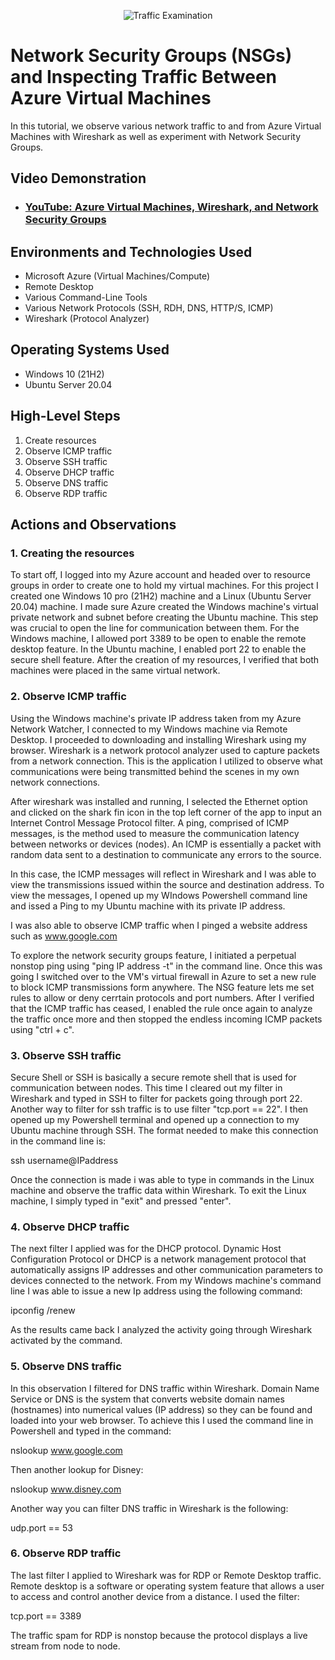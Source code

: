 <p align="center">
<img src="https://i.imgur.com/Ua7udoS.png" alt="Traffic Examination"/>
</p>

<h1>Network Security Groups (NSGs) and Inspecting Traffic Between Azure Virtual Machines</h1>
In this tutorial, we observe various network traffic to and from Azure Virtual Machines with Wireshark as well as experiment with Network Security Groups. <br />


<h2>Video Demonstration</h2>

- ### [YouTube: Azure Virtual Machines, Wireshark, and Network Security Groups](https://www.youtube.com)

<h2>Environments and Technologies Used</h2>

- Microsoft Azure (Virtual Machines/Compute)
- Remote Desktop
- Various Command-Line Tools
- Various Network Protocols (SSH, RDH, DNS, HTTP/S, ICMP)
- Wireshark (Protocol Analyzer)

<h2>Operating Systems Used </h2>

- Windows 10 (21H2)
- Ubuntu Server 20.04

<h2>High-Level Steps</h2>

1. Create resources 
2. Observe ICMP traffic 
3. Observe SSH traffic 
4. Observe DHCP traffic
5. Observe DNS traffic
6. Observe RDP traffic 

<h2>Actions and Observations</h2>

<h3>1. Creating the resources</h3>

To start off, I logged into my Azure account and headed over to resource groups in order to create one to hold my virtual machines. For this project I created one Windows 10 pro (21H2) machine and a Linux (Ubuntu Server 20.04) machine. I made sure Azure created the Windows machine's virtual private network and subnet before creating the Ubuntu machine. This step was crucial to open the line for communication between them. For the Windows machine, I allowed port 3389 to be open to enable the remote desktop feature. In the Ubuntu machine, I enabled port 22 to enable the secure shell feature. After the creation of my resources, I verified that both machines were placed in the same virtual network. 



<h3>2. Observe ICMP traffic</h3>

Using the Windows machine's private IP address taken from my Azure Network Watcher, I connected to my Windows machine via Remote Desktop. I proceeded to downloading and installing Wireshark using my browser. Wireshark is a network protocol analyzer used to capture packets from a network connection. This is the application I utilized to observe what communications were being transmitted behind the scenes in my own network connections. 

After wireshark was installed and running, I selected the Ethernet option and clicked on the shark fin icon in the top left corner of the app to input an Internet Control Message Protocol filter. A ping, comprised of ICMP messages, is the method used to measure the communication latency between networks or devices (nodes). An ICMP is essentially a packet with random data sent to a destination to communicate any errors to the source. 


In this case, the ICMP messages will reflect in Wireshark and I was able to view the transmissions issued within the source and destination address. To view the messages, I opened up my WIndows Powershell command line and issed a Ping to my Ubuntu machine with its private IP address. 

I was also able to observe ICMP traffic when I pinged a website address such as www.google.com

To explore the network security groups feature, I initiated a perpetual nonstop ping using "ping IP address -t" in the command line. Once this was going I switched over to the VM's virtual firewall in Azure to set a new rule to block ICMP transmissions form anywhere. The NSG feature lets me set rules to allow or deny cerrtain protocols and port numbers. After I verified that the ICMP traffic has ceased, I enabled the rule once again to analyze the traffic once more and then stopped the endless incoming ICMP packets using "ctrl + c".  



<h3>3. Observe SSH traffic</h3>

Secure Shell or SSH is basically a secure remote shell that is used for communication between nodes. This time I cleared out my filter in Wireshark and typed in SSH to filter for packets going through port 22. Another way to filter for ssh traffic is to use filter "tcp.port == 22".  I then opened up my Powershell terminal and opened up a connection to my Ubuntu machine through SSH. The format needed to make this connection in the command line is:

ssh username@IPaddress

Once the connection is made i was able to type in commands in the Linux machine and observe the traffic data within Wireshark. To exit the Linux machine, I simply typed in "exit" and pressed "enter".



<h3>4. Observe DHCP traffic</h3>

The next filter I applied was for the DHCP protocol. Dynamic Host Configuration Protocol or DHCP is a network management protocol that automatically assigns IP addresses and other communication parameters to devices connected to the network. From my Windows machine's command line I was able to issue a new Ip address using the following command: 

ipconfig /renew 

As the results came back I analyzed the activity going through Wireshark activated by the command. 

<h3>5. Observe DNS traffic</h3>

In this observation I filtered for DNS traffic within Wireshark. Domain Name Service or DNS is the system that converts website domain names (hostnames) into numerical values (IP address) so they can be found and loaded into your web browser. To achieve this I used the command line in Powershell and typed in the command: 

nslookup www.google.com 

Then another lookup for Disney:

nslookup www.disney.com

Another way you can filter DNS traffic in Wireshark is the following: 

udp.port == 53


<h3>6. Observe RDP traffic</h3>

The last filter I applied to Wireshark was for RDP or Remote Desktop traffic. Remote desktop is a software or operating system feature that allows a user to access and control another device from a distance. I used the filter: 

tcp.port == 3389

The traffic spam for RDP is nonstop because the protocol displays a live stream from node to node. 




